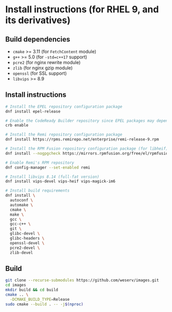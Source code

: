 # Install instructions (for RHEL 9, and its derivatives)

## Build dependencies

 * `cmake` >= 3.11 (for `FetchContent` module)
 * `g++` >= 5.0 (for `-std=c++17` support)
 * `pcre2` (for nginx rewrite module)
 * `zlib` (for nginx gzip module)
 * `openssl` (for SSL support)
 * `libvips` >= 8.9

## Install instructions

```bash
# Install the EPEL repository configuration package
dnf install epel-release

# Enable the CodeReady Builder repository since EPEL packages may depend on packages from it
crb enable

# Install the Remi repository configuration package
dnf install https://rpms.remirepo.net/enterprise/remi-release-9.rpm

# Install the RPM Fusion repository configuration package (for libheif)
dnf install --nogpgcheck https://mirrors.rpmfusion.org/free/el/rpmfusion-free-release-9.noarch.rpm

# Enable Remi's RPM repository
dnf config-manager --set-enabled remi

# Install libvips 8.14 (full-fat version)
dnf install vips-devel vips-heif vips-magick-im6

# Install build requirements
dnf install \
  autoconf \
  automake \
  cmake \
  make \
  gcc \
  gcc-c++ \
  git \
  glibc-devel \
  glibc-headers \
  openssl-devel \
  pcre2-devel \
  zlib-devel
```

## Build

```bash
git clone --recurse-submodules https://github.com/weserv/images.git
cd images
mkdir build && cd build
cmake .. \
  -DCMAKE_BUILD_TYPE=Release
sudo cmake --build . -- -j$(nproc)
```
